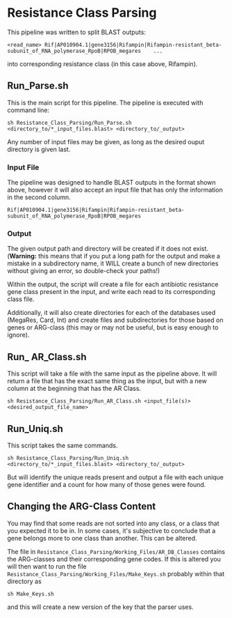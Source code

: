 # Resistance Class Parsing

This pipeline was written to split BLAST outputs: 

```
<read_name>	Rif|AP010904.1|gene3156|Rifampin|Rifampin-resistant_beta-subunit_of_RNA_polymerase_RpoB|RPOB_megares	...
```
into corresponding resistance class (in this case above, Rifampin).

## Run_Parse.sh
This is the main script for this pipeline. 
The pipeline is executed with command line:

```
sh Resistance_Class_Parsing/Run_Parse.sh <directory_to/*_input_files.blast> <directory_to/_output>
```

Any number of input files may be given, as long as the desired ouput directory is given last.

### Input File
The pipeline was designed to handle BLAST outputs in the format shown above, however it will also accept an input file that has only the information in the second column.

```
Rif|AP010904.1|gene3156|Rifampin|Rifampin-resistant_beta-subunit_of_RNA_polymerase_RpoB|RPOB_megares
```

### Output
The given output path and directory will be created if it does not exist.
(**Warning:** this means that if you put a long path for the output and make a mistake in a subdirectory name, it WILL create a bunch of new directories without giving an error, so double-check your paths!)

Within the output, the script will create a file for each antibiotic resistance gene class present in the input, and write each read to its corresponding class file.

Additionally, it will also create directories for each of the databases used (MegaRes, Card, Int) and create files and subdirectories for those based on genes or ARG-class (this may or may not be useful, but is easy enough to ignore).

## Run_ AR_Class.sh

This script will take a file with the same input as the pipeline above.
It will return a file that has the exact same thing as the input, but with a new column at the beginning that has the AR Class.

```sh Resistance_Class_Parsing/Run_AR_Class.sh <input_file(s)> <desired_output_file_name>```

## Run_Uniq.sh

This script takes the same commands.

```
sh Resistance_Class_Parsing/Run_Uniq.sh <directory_to/*_input_files.blast> <directory_to/_output>
```

But will identify the unique reads present and output a file with each unique gene identifier and a count for how many of those genes were found.

## Changing the ARG-Class Content
You may find that some reads are not sorted into any class, or a class that you expected it to be in. In some cases, it's subjective to conclude that a gene belongs more to one class than another. This can be altered.

The file in `Resistance_Class_Parsing/Working_Files/AR_DB_Classes` contains the ARG-classes and their corresponding gene codes. If this is altered you will then want to run the file `Resistance_Class_Parsing/Working_Files/Make_Keys.sh` probably within that directory as

```
sh Make_Keys.sh
```

and this will create a new version of the key that the parser uses.